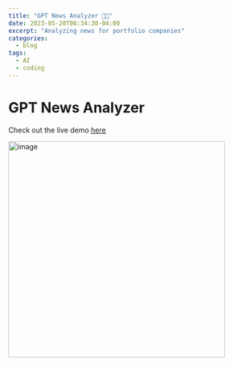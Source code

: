 ```yaml
---
title: "GPT News Analyzer 📰🤖"
date: 2023-05-20T06:34:30-04:00
excerpt: "Analyzing news for portfolio companies"
categories:
  - blog
tags:
  - AI
  - coding
---
```

# GPT News Analyzer

Check out the live demo [here](https://databutton.com/v/v74fg3lp)

<img width="431" alt="image" src="https://github.com/thomasht86/thomasht86.github.io/assets/24563696/318906e8-4ded-46f0-9fea-2f5985a58838">